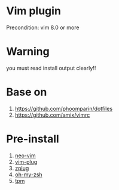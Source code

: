 # Vim plugin
Precondition: vim 8.0 or more

# Warning
you must read install output clearly!!

# Base on
1. https://github.com/phoomparin/dotfiles
2. https://github.com/amix/vimrc

# Pre-install
1. [neo-vim](https://github.com/neovim/neovim)
2. [vim-plug](https://github.com/junegunn/vim-plug)
3. [zplug](https://github.com/zplug/zplug)
4. [oh-my-zsh](https://github.com/robbyrussell/oh-my-zsh)
5. [tpm](https://github.com/tmux-plugins/tpm)
